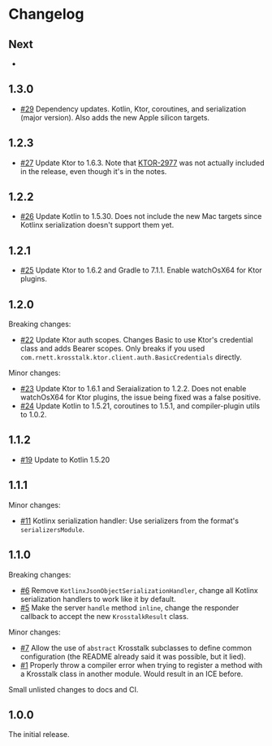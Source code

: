 # Changelog

## Next
 *

## 1.3.0
* [#29](https://github.com/rnett/krosstalk/pull/29) Dependency updates.  Kotlin, Ktor, coroutines, and serialization (major version).  Also adds 
  the new Apple silicon targets.

## 1.2.3
* [#27](https://github.com/rnett/krosstalk/pull/27) Update Ktor to 1.6.3.  Note that [KTOR-2977](https://youtrack.jetbrains.com/issue/KTOR-2977) was not actually included in the release, even though it's in the notes.

## 1.2.2
* [#26](https://github.com/rnett/krosstalk/pull/26) Update Kotlin to 1.5.30.  Does not include the new Mac targets since Kotlinx serialization doesn't support them yet.

## 1.2.1
* [#25](https://github.com/rnett/krosstalk/pull/25) Update Ktor to 1.6.2 and Gradle to 7.1.1.  Enable watchOsX64 for Ktor plugins.

## 1.2.0

Breaking changes:
* [#22](https://github.com/rnett/krosstalk/pull/22) Update Ktor auth scopes.  Changes Basic to use Ktor's credential class and adds Bearer scopes.
  Only breaks if you used `com.rnett.krosstalk.ktor.client.auth.BasicCredentials` directly.

Minor changes:
* [#23](https://github.com/rnett/krosstalk/pull/23) Update Ktor to 1.6.1 and Seraialization to 1.2.2.  Does not enable watchOsX64 for Ktor plugins, 
  the issue being fixed was a false positive.
* [#24](https://github.com/rnett/krosstalk/pull/24) Update Kotlin to 1.5.21, coroutines to 1.5.1, and compiler-plugin utils to 1.0.2.

## 1.1.2

* [#19](https://github.com/rnett/krosstalk/pull/19) Update to Kotlin 1.5.20

## 1.1.1

Minor changes:

* [#11](https://github.com/rnett/krosstalk/pull/11) Kotlinx serialization handler: Use serializers from the format's
  `serializersModule`.

## 1.1.0

Breaking changes:

* [#6](https://github.com/rnett/krosstalk/pull/6) Remove `KotlinxJsonObjectSerializationHandler`, change all Kotlinx
  serialization handlers to work like it by default.
* [#5](https://github.com/rnett/krosstalk/pull/5) Make the server `handle` method `inline`, change the responder
  callback to accept the new `KrosstalkResult` class.

Minor changes:

* [#7](https://github.com/rnett/krosstalk/pull/7) Allow the use of `abstract` Krosstalk subclasses to define common
  configuration (the README already said it was possible, but it lied).
* [#1](https://github.com/rnett/krosstalk/pull/1) Properly throw a compiler error when trying to register a method with
  a Krosstalk class in another module. Would result in an ICE before.

Small unlisted changes to docs and CI.

## 1.0.0

The initial release.

